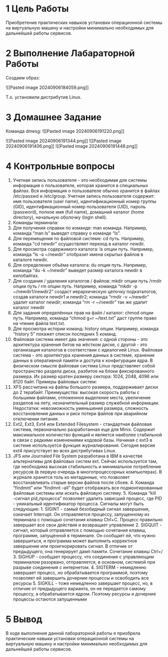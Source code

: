 # 1 Цель Работы 

Приобретение практических навыков установки операционной системы на
виртуальную машину и настройки минимально необходимых для дальнейшей
работы сервисов.

# 2 Выполнение Лабараторной Работы 

Создаем образ:

![[Pasted image 20240906184059.png]]

Т.о. установили дистрибутив Linux.
# 3 Домашнее Задание

Команда dmesg:
![[Pasted image 20240906191220.png]]

![[Pasted image 20240906191344.png]]
![[Pasted image 20240906191406.png]]
![[Pasted image 20240906191448.png]]

# 4 Контрольные вопросы 

1. Учетная запись пользователя - это необходимая для системы информация о пользователе, которая хранится в специальных файлах. Вся информация о пользователе обычно хранится в файлах /etc/passwd и /etc/group. Учетная запись пользователя содержит: имя пользователя (user name), идентификационный номер группы (GID), идентификационный номер пользователя (UID), пароль (password), полное имя (full name), домашний каталог (home directory), начальную оболочку (login shell).
2. Команды терминала:
3. Для получения справки по команде: man команда. Например, команда “man ls” выведет справку о команде “ls”.
4. Для перемещения по файловой системе: cd путь. Например, команда “cd newdir” осуществляет переход в каталог newdir.
5. Для просмотра содержимого каталога: ls опции путь. Например, команда “ls -a ~/newdir” отобразит имена скрытых файлов в каталоге newdir.
6. Для определения объёма каталога: du опция путь. Например, команда “du -k ~/newdir” выведет размер каталога newdir в килобайтах.
7. Для создания / удаления каталогов / файлов: mkdir опции путь /rmdir опции путь / rm опции путь. Например, команда “mkdir -p ~/newdir1/newdir2” создаст иерархическую цепочку подкаталогов, создав каталоги newdir1 и newdir2; команда “rmdir -v ~/newdir” удалит каталог newdir; команда “rm -r ~/newdir” так же удалит каталог newdir
6. Для задания определённых прав на файл / каталог: chmod опции путь.
Например, команда “chmod g+r ~/text.txt” даст группе право на чтение
файла text.txt.
7. Для просмотра истории команд: history опции. Например, команда
“history 5” покажет список последних 5 команд.
3. Файловая система имеет два значения: с одной стороны - это архитектура
хранения битов на жёстком диске, с другой - это организация каталогов
в соответствии с идеалогией Linux. Файловая система - это архитектура
хранения данных в системе, хранение данных в оперативной памяти и
доступа к конфигурации ядра. В физическом смысле файловая система
Linux представляет собой пространство раздела диска, разбитое на блоки
фиксированного размера. Их размер кратен размеру сектора: 1024, 2048,
4096 или 8120 байт. Примеры файловых систем:
1. XFS рассчитана на файлы большого размера, поддерживает диски до 2
терабайт. Преимущества: высокая скорость работы с большими файлами, отложенное выделение места, увеличение разделов на лету, незначительный размер служебной информации. Недостатки: невозможность уменьшения размера, сложность восстановления данных и риск
потери файлов при аварийном отключении питания.
2. Ext2, Ext3, Ext4 или Extended Filesystem - стандартная файловая система,
первоначально разработанная еще для Minix. Содержит максимальное
количество функций и является наиболее стабильной в связи с редкими
изменениями кодовой базы. Начиная с ext3 в системе используется
функция журналирования. Сегодня версия ext4 присутствует во всех
дистрибутивах Linux.
3. JFS или Journaled File System разработана в IBM в качестве альтернативы для файловых систем ext. Сейчас используется там, где необходима
высокая стабильность и минимальное потребление ресурсов (в первую
очередь в многопроцессорных компьютерах). В журнале хранятся толь
ко метаданные, что позволяет восстанавливать старые версии файлов после сбоев. 4. Команда “findmnt” или “findmnt –all” будет отображать все подмонтированные файловые системы или искать файловую систему. 5. Команда “kill -сигнал pid_процесса” позволяет удалить зависший процесс, где PID - уникальный идентификатор процесса. Сигналы могут быть следующие: 1. SIGINT - самый безобидный сигнал завершения, означает Interrupt. Он отправляется процессу, запущенному из терминала с помощью сочетания клавиш Ctrl+C. Процесс правильно завершает все свои действия и возвращает управление 2. SIGQUIT - сигнал, который отправляется с помощью сочетания клавиш, программе, запущенной в терминале. Он сообщает ей, что нужно завершиться, и программа может выполнить корректное завершение или проигнорировать сигнал. В отличие от предыдущего, она генерирует дамп памяти. Сочетание клавиш Ctrl+/ 3. SIGHUP - сообщает процессу, что соединение с управляющим терминалом разорвано, отправляется, в основном, системой при разрыве соединения с интернетом. 4. SIGTERM - немедленно завершает процесс, но обрабатывается программой, поэтому позволяет ей завершить дочерние процессы и освободить все ресурсы 5. SIGKILL - тоже немедленно завершает процесс, но, в отличие от предыдущего варианта, он не передается самому процессу, а обрабатывается ядром. Поэтому ресурсы и дочерние процессы остаются запущенными

# 5 Вывод
В ходе выполнения данной лабораторной работы я приобрела практические навыки установки операционной системы на виртуальную машину и настройки минимально необходимых для дальнейшей работы сервисов.
